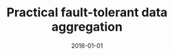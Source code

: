 ---
# Documentation: https://wowchemy.com/docs/managing-content/

title: Practical fault-tolerant data aggregation
subtitle: ''
summary: ''
authors:
- Krzysztof Grining
- Marek Klonowski
- Piotr Syga
tags: []
categories: []
date: '2016-01-01'
lastmod: 2022-10-07T05:13:47Z
featured: false
draft: false

# Featured image
# To use, add an image named `featured.jpg/png` to your page's folder.
# Focal points: Smart, Center, TopLeft, Top, TopRight, Left, Right, BottomLeft, Bottom, BottomRight.
image:
  caption: ''
  focal_point: ''
  preview_only: false

# Projects (optional).
#   Associate this post with one or more of your projects.
#   Simply enter your project's folder or file name without extension.
#   E.g. `projects = ["internal-project"]` references `content/project/deep-learning/index.md`.
#   Otherwise, set `projects = []`.
projects: []
publishDate: '2022-10-07T05:13:45.901608Z'
publication_types:
- '1'
abstract: ''
publication: '*Applied Cryptography and Network Security : 14th International Conference,
  ACNS 2016, Guildford, UK, June 19-22, 2016 : proceedings*'
doi: 10.1007/978-3-319-39555-5_21
---
